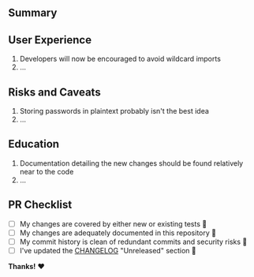 ## Summary

<!--
  Give us a few sentences on why this PR exists, what was changed or added, and how the changes solve any related issues.
  *If your changes affect anything that end-users will see, please include before and after screenshots in here as well!*
-->



## User Experience

<!--
  Explain how these changes affect the user's experience (remember that developers can be users too).
-->

1. Developers will now be encouraged to avoid wildcard imports
2. ...

## Risks and Caveats

<!--
  What logic do these changes affect? Does it have any potential security risks or user education that would need to be taken into consideration?
-->

1. Storing passwords in plaintext probably isn't the best idea
2. ...

## Education

<!--
  Describe how we can potentially educate or notify the users affected by these changes.
-->

1. Documentation detailing the new changes should be found relatively near to the code
2. ...

## PR Checklist

- [ ]  My changes are covered by either new or existing tests 🌱
- [ ]  My changes are adequately documented in this repository 📖
- [ ]  My commit history is clean of redundant commits and security risks 🧼
- [ ]  I've updated the [CHANGELOG](../CHANGELOG.md) "Unreleased" section 📜

**Thanks!** ❤️
